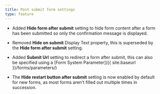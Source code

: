 ```yaml
---
title: Post submit form settings
type: feature
---
```


* Added **Hide form after submit** setting to hide form content after a form has been submitted so only the confirmation message is displayed.

* Removed **Hide on submit** Display Text property, this is superseded by the **Hide form after submit** setting.

* Added **Submit Url** setting to redirect a form after submit, this can also be specified using a [Form System Parameter]({{ site.baseurl }}/forms/parameters/)

* The **Hide restart button after submit** setting is now enabled by default for new forms, as most forms aren't filled out multiple times in succession.